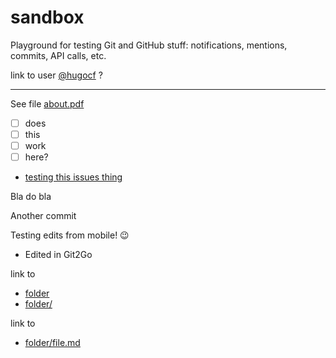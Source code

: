 sandbox
=======

Playground for testing Git and GitHub stuff: notifications, mentions, commits, API calls, etc. 

link to user [@hugocf](https://github.com/hugocf) ?

---

See file [about.pdf](about.pdf)

- [ ] does
- [ ] this
- [ ] work
- [ ] here?

- [testing this issues thing](https://github.com/hugocf/sandbox/issues/1)


Bla do bla

Another commit

Testing edits from mobile! 😉

- Edited in Git2Go

link to

- [folder](folder)
- [folder/](folder/)

link to 

- [folder/file.md](folder/file.md)
